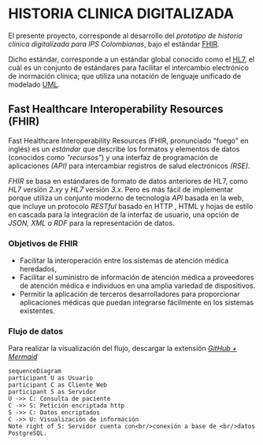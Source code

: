# HISTORIA CLINICA DIGITALIZADA

El presente proyecto, corresponde al desarrollo del _prototipo de historia clinica digitalizada para IPS Colombianas_, bajo el estándar [FHIR](https://hl7.org/FHIR/).

Dicho estándar, corresponde a un estándar global conocido como el [HL7](http://www.hl7.org/index.cfm), el cuál es un conjunto de estándares para facilitar el intercambio electrónico de inormación clinica; que utiliza una notación de lenguaje unificado de modelado [UML](https://es.wikipedia.org/wiki/Lenguaje_unificado_de_modelado).

## Fast Healthcare Interoperability Resources (FHIR)

Fast Healthcare Interoperability Resources (FHIR, pronunciado "fuego" en inglés) es un _estándar_ que describe los formatos y elementos de datos (conocidos como _"recursos"_) y una interfaz de programación de aplicaciones _(API)_ para intercambiar registros de salud electrónicos _(RSE)_.

_FHIR_ se basa en estándares de formato de datos anteriores de HL7, como _HL7_ versión _2.xy_ y _HL7_ versión _3.x_. Pero es más fácil de implementar porque utiliza un conjunto moderno de tecnología _API_ basada en la web, que incluye un protocolo _*RESTful*_ basado en HTTP , HTML y hojas de estilo en cascada para la integración de la interfaz de usuario, una opción de _*JSON, XML o RDF*_ para la representación de datos.

### Objetivos de FHIR

- Facilitar la interoperación entre los sistemas de atención médica heredados,
- Facilitar el suministro de información de atención médica a proveedores de atención médica e individuos en una amplia variedad de dispositivos.
- Permitir la aplicación de terceros desarrolladores para proporcionar aplicaciones médicas que puedan integrarse fácilmente en los sistemas existentes.

### Flujo de datos

Para realizar la visualización del flujo, descargar la extensión _*[GitHub + Mermaid](https://chrome.google.com/webstore/detail/github-%20-mermaid/goiiopgdnkogdbjmncgedmgpoajilohe)*_

```mermaid
sequenceDiagram
participant U as Usuario
participant C as Cliente Web
participant S as Servidor
U ->> C: Consulta de paciente
C ->> S: Petición encriptada http
S ->> C: Datos encriptados
C ->> U: Visualización de información
Note right of S: Servidor cuenta con<br/>conexión a base de <br/>datos PostgreSQL.
```

